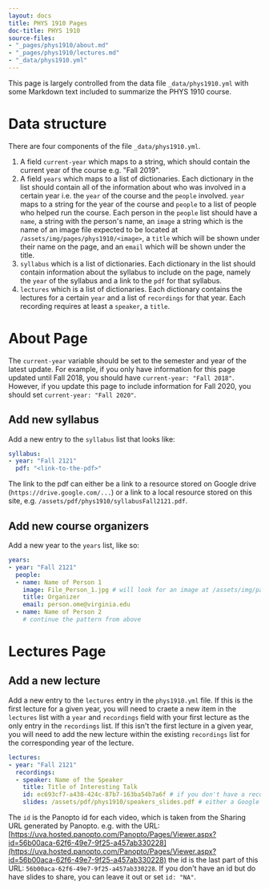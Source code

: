 ```yaml
---
layout: docs
title: PHYS 1910 Pages
doc-title: PHYS 1910
source-files:
- "_pages/phys1910/about.md"
- "_pages/phys1910/lectures.md"
- "_data/phys1910.yml"
---
```


This page is largely controlled from the data file `_data/phys1910.yml` with some Markdown text included to summarize the PHYS 1910 course.

# Data structure

There are four components of the file `_data/phys1910.yml`.

1. A field `current-year` which maps to a string, which should contain the current year of the course e.g. "Fall 2019".
2. A field `years` which maps to a list of dictionaries. Each dictionary in the list should contain all of the information about who was involved in a certain year i.e. the `year` of the course and the `people` involved. `year` maps to a string for the year of the course and `people` to a list of people who helped run the course. Each person in the `people` list should have a `name`, a string with the person's name, an `image` a string which is the name of an image file expected to be located at `/assets/img/pages/phys1910/<image>`, a `title` which will be shown under their name on the page, and an `email` which will be shown under the title. 
3. `syllabus` which is a list of dictionaries. Each dictionary in the list should contain information about the syllabus to include on the page, namely the `year` of the syllabus and a link to the `pdf` for that syllabus.
4. `lectures` which is a list of dictionaries. Each dictionary contains the lectures for a certain `year` and a list of `recordings` for that year. Each recording requires at least a `speaker`, a `title`.

# About Page

The `current-year` variable should be set to the semester and year of the latest update. For example, if you only have information for this page updated until Fall 2018, you should have `current-year: "Fall 2018"`. However, if you update this page to include information for Fall 2020, you should set `current-year: "Fall 2020"`.

## Add new syllabus

Add a new entry to the `syllabus` list that looks like:
```yaml
syllabus:
- year: "Fall 2121"
  pdf: "<link-to-the-pdf>"
```
The link to the pdf can either be a link to a resource stored on Google drive (`https://drive.google.com/...`) or a link to a local resource stored on this site, e.g. `/assets/pdf/phys1910/syllabusFall2121.pdf`.

## Add new course organizers

Add a new year to the `years` list, like so:
```yaml
years:
- year: "Fall 2121"
  people:
  - name: Name of Person 1
    image: File_Person_1.jpg # will look for an image at /assets/img/pages/phys1910/File_Person_1.jpg
    title: Organizer
    email: person.ome@virginia.edu
  - name: Name of Person 2
    # continue the pattern from above
```

# Lectures Page

## Add a new lecture

Add a new entry to the `lectures` entry in the `phys1910.yml` file. If this is the first lecture for a given year, you will need to craete a new item in the `lectures` list with a `year` and `recordings` field with your first lecture as the only entry in the `recordings` list. If this isn't the first lecture in a given year, you will need to add the new lecture within the existing `recordings` list for the corresponding year of the lecture.

```yaml
lectures:
- year: "Fall 2121"
  recordings:
  - speaker: Name of the Speaker
    title: Title of Interesting Talk
    id: ec693cf7-a438-424c-87b7-163ba54b7a6f # if you don't have a recording ID, either leave this out or set id to "NA"
    slides: /assets/pdf/phys1910/speakers_slides.pdf # either a Google Drive link, other URL, or link to local asset
```

The `id` is the Panopto id for each video, which is taken from the Sharing URL generated by Panopto. e.g. with the URL: [https://uva.hosted.panopto.com/Panopto/Pages/Viewer.aspx?id=56b00aca-62f6-49e7-9f25-a457ab330228](https://uva.hosted.panopto.com/Panopto/Pages/Viewer.aspx?id=56b00aca-62f6-49e7-9f25-a457ab330228) the id is the last part of this URL: `56b00aca-62f6-49e7-9f25-a457ab330228`. If you don't have an id but do have slides to share, you can leave it out or set `id: "NA"`.
